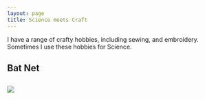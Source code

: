 ```yaml
---
layout: page
title: Science meets Craft
---
```


<div class="text-center">
  I have a range of crafty hobbies, including sewing, and embroidery. Sometimes I use these hobbies for Science.
  <br/>

  
  <h2> Bat Net <h2>
  <img src="{{ 'assets/img/batnet.jpg' | relative_url }}"/>
</div>
